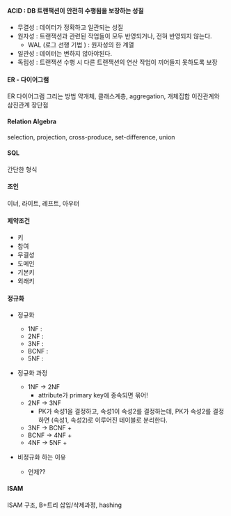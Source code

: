 #### ACID : DB 트랜잭션이 안전히 수행됨을 보장하는 성질
* 무결성 : 데이터가 정확하고 일관되는 성질
* 원자성 : 트랜잭션과 관련된 작업들이 모두 반영되거나, 전혀 반영되지 않는다.
  + WAL (로그 선행 기법 ) : 원자성의 한 계열
* 일관성 : 데이터는 변하지 않아야된다.
* 독립성 : 트랜잭션 수행 시 다른 트랜잭션의 연산 작업이 끼어들지 못하도록 보장

#### ER - 다이어그램
ER 다이어그램 그리는 방법
약개체, 클래스계층, aggregation, 개체집합
이진관계와 삼진관계 장단점

#### Relation Algebra
selection, projection, cross-produce, set-difference, union

#### SQL
간단한 형식

#### 조인
이너, 라이트, 레프트, 아우터

#### 제약조건
* 키
* 참여
* 무결성
* 도메인
* 기본키
* 외래키

#### 정규화
+ 정규화
  * 1NF : 
  * 2NF : 
  * 3NF : 
  * BCNF : 
  * 5NF : 
  
+ 정규화 과정
  * 1NF -> 2NF 
    + attribute가 primary key에 종속되면 묶어!
  * 2NF -> 3NF 
    + PK가 속성1을 결정하고, 속성1이 속성2를 결정하는데, PK가 속성2를 결정하면 (속성1, 속성2)로 이루어진 테이블로 분리한다.
  * 3NF -> BCNF
    + 
  * BCNF -> 4NF
    +
  * 4NF -> 5NF
    + 

+ 비정규화 하는 이유
  * 언제??

#### ISAM
ISAM 구조, B+트리 삽입/삭제과정, hashing
